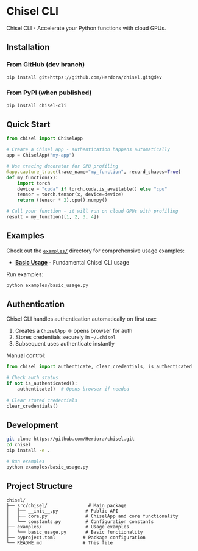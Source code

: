 # Chisel CLI

Chisel CLI - Accelerate your Python functions with cloud GPUs.

## Installation

### From GitHub (dev branch)

```bash
pip install git+https://github.com/Herdora/chisel.git@dev
```

### From PyPI (when published)

```bash
pip install chisel-cli
```

## Quick Start

```python
from chisel import ChiselApp

# Create a Chisel app - authentication happens automatically
app = ChiselApp("my-app")

# Use tracing decorator for GPU profiling
@app.capture_trace(trace_name="my_function", record_shapes=True)
def my_function(x):
    import torch
    device = "cuda" if torch.cuda.is_available() else "cpu"
    tensor = torch.tensor(x, device=device)
    return (tensor * 2).cpu().numpy()

# Call your function - it will run on cloud GPUs with profiling
result = my_function([1, 2, 3, 4])
```

## Examples

Check out the [`examples/`](examples/) directory for comprehensive usage examples:

- **[Basic Usage](examples/basic_usage.py)** - Fundamental Chisel CLI usage

Run examples:
```bash
python examples/basic_usage.py
```

## Authentication

Chisel CLI handles authentication automatically on first use:

1. Creates a `ChiselApp` → opens browser for auth
2. Stores credentials securely in `~/.chisel`
3. Subsequent uses authenticate instantly

Manual control:
```python
from chisel import authenticate, clear_credentials, is_authenticated

# Check auth status
if not is_authenticated():
    authenticate()  # Opens browser if needed
    
# Clear stored credentials
clear_credentials()
```

## Development

```bash
git clone https://github.com/Herdora/chisel.git
cd chisel
pip install -e .

# Run examples
python examples/basic_usage.py
```

## Project Structure

```
chisel/
├── src/chisel/               # Main package
│   ├── __init__.py          # Public API
│   ├── core.py              # ChiselApp and core functionality  
│   └── constants.py         # Configuration constants
├── examples/                # Usage examples
│   └── basic_usage.py       # Basic functionality
├── pyproject.toml          # Package configuration
└── README.md               # This file
```